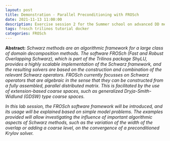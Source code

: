 ```yaml
---
layout: post
title: Demonstration - Parallel Preconditioning with FROSch
date: 2021-11-13 11:00:00
description: Exercise session 2 for the Summer school on advanced DD methods at the Politecnico di Milano from 24.11.2021 to 26.11.2021
tags: frosch trilinos tutorial docker
categories: FROSch
---
```


**Abstract:** *Schwarz methods are an algorithmic framework for a large class of domain decomposition methods. The software FROSch (Fast and Robust Overlapping Schwarz), which is part of the Trilinos package ShyLU, provides a highly scalable implementation of the Schwarz framework, and the resulting solvers are based on the construction and combination of the relevant Schwarz operators. FROSch currently focusses on Schwarz operators that are algebraic in the sense that they can be constructed from a fully assembled, parallel distributed matrix. This is facilitated by the use of extension-based coarse spaces, such as generalized Dryja-Smith-Widlund (GDSW) type coarse spaces.*

*In this lab session, the FROSch software framework will be introduced, and its usage will be explained based on simple model problems. The examples provided will allow investigating the influence of important algorithmic aspects of Schwarz methods, such as the variation of the width of the overlap or adding a coarse level, on the convergence of a preconditioned Krylov solver.*
